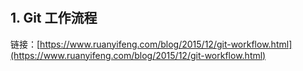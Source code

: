 #

## 1. Git 工作流程

链接：[https://www.ruanyifeng.com/blog/2015/12/git-workflow.html](https://www.ruanyifeng.com/blog/2015/12/git-workflow.html)